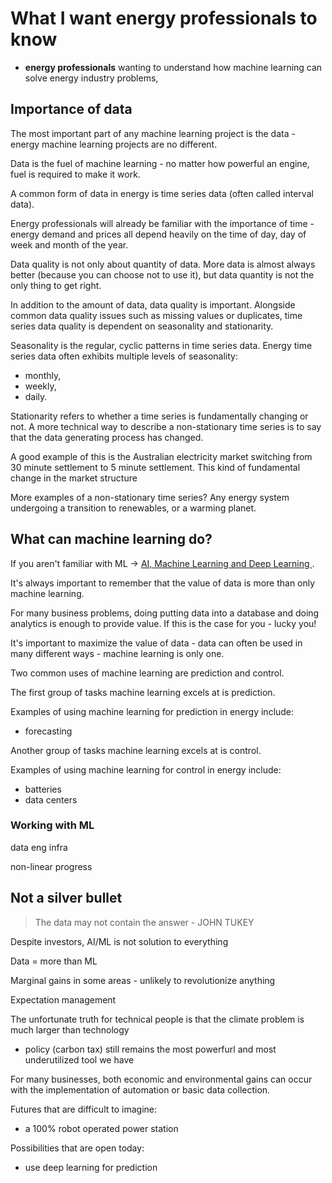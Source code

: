 # What I want energy professionals to know
- **energy professionals** wanting to understand how machine learning can solve energy industry problems,


## Importance of data

The most important part of any machine learning project is the data - energy machine learning projects are no different.

Data is the fuel of machine learning - no matter how powerful an engine, fuel is required to make it work.

A common form of data in energy is time series data (often called interval data).  

Energy professionals will already be familiar with the importance of time - energy demand and prices all depend heavily on the time of day, day of week and month of the year.

Data quality is not only about quantity of data.  More data is almost always better (because you can choose not to use it), but data quantity is not the only thing to get right.

In addition to the amount of data, data quality is important.  Alongside common data quality issues such as missing values or duplicates, time series data quality is dependent on seasonality and stationarity.

Seasonality is the regular, cyclic patterns in time series data. Energy time series data often exhibits multiple levels of seasonality:

- monthly,
- weekly,
- daily.

Stationarity refers to whether a time series is fundamentally changing or not.  A more technical way to describe a non-stationary time series is to say that the data generating process has changed.

A good example of this is the Australian electricity market switching from 30 minute settlement to 5 minute settlement.  This kind of fundamental change in the market structure

More examples of a non-stationary time series?  Any energy system undergoing a transition to renewables, or a warming planet.


## What can machine learning do?

If you aren't familiar with ML -> [AI, Machine Learning and Deep Learning ](https://adgefficiency.com/ai-ml-dl/).

It's always important to remember that the value of data is more than only machine learning.

For many business problems, doing putting data into a database and doing analytics is enough to provide value.  If this is the case for you - lucky you!

It's important to maximize the value of data - data can often be used in many different ways - machine learning is only one.

Two common uses of machine learning are prediction and control.

The first group of tasks machine learning excels at is prediction.

Examples of using machine learning for prediction in energy include:
- forecasting 

Another group of tasks machine learning excels at is control.

Examples of using machine learning for control in energy include:
- batteries
- data centers


### Working with ML

data eng infra

non-linear progress



## Not a silver bullet

> The data may not contain the answer - JOHN TUKEY

Despite investors, AI/ML is not solution to everything

Data = more than ML

Marginal gains in some areas - unlikely to revolutionize anything

Expectation management

The unfortunate truth for technical people is that the climate problem is much larger than technology 

- policy (carbon tax) still remains the most powerfurl and most underutilized tool we have

For many businesses, both economic and environmental gains can occur with the implementation of automation or basic data collection.

Futures that are difficult to imagine:

- a 100% robot operated power station

Possibilities that are open today:

- use deep learning for prediction

